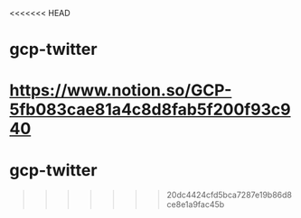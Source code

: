<<<<<<< HEAD
# gcp-twitter
https://www.notion.so/GCP-5fb083cae81a4c8d8fab5f200f93c940
=======
# gcp-twitter
>>>>>>> 20dc4424cfd5bca7287e19b86d8ce8e1a9fac45b
